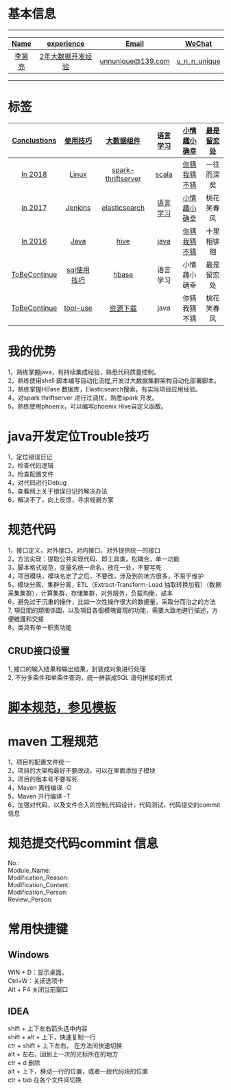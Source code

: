 # 基本信息  

---------------------------------------------------------------------  

|<a href="">Name</a>|<a href="">experience</a>|<a href="">Email</a>|<a href="">WeChat</a>|  
|:----:|:------:|:-----:|:-----:|  
|<a href="">李第亮</a>|<a href="">2年大数据开发经验<a>|<a href="">unnunique@139.com</a> |<a href="">u_n_n_unique</a> |  

---------------------------------------------------------------------  

# 标签

| <a href="">Conclustions</a> | <a href="">使用技巧</a> | <a href="">大数据组件</a> | <a href="">语言学习</a> | <a href="">小情趣小确幸</a> | <a href="">最是留恋处</a>  
|:------------:|:----------:|:---------:|:----------:|:----------:|:----------:|
| [In 2018](AADocs/conclusions-docs/In2018.md) | [Linux](AADocs/skill-docs/linux/index.md) | [spark-thriftserver](AADocs/skill-docs/spark-sql-thriftservft-tiaoyou/index.md)|[scala](AADocs/skill-docs/scala/index.md) | <a href="">你猜我猜不猜</a> | 一往而深矣 |  
| [In 2017](AADocs/conclusions-docs/In2017.md) | [Jenkins](AADocs/skill-docs/jenkins/index.md) | [elasticsearch](AADocs/skill-docs/elasticsearch/index.md) | <a href="">语言学习</a> | <a href="">小情趣小确幸</a> | 桃花笑春风 |  
| [In 2016](AADocs/conclusions-docs/In2016.md) | [Java](AADocs/skill-docs/java/index.md) | [hive](AADocs/skill-docs/hbase/index.md)|<a href="">java</a> | <a href="">你猜我猜不猜</a> | 十里相徘徊 |  
| [ToBeContinue]() | [sql使用技巧](AADocs/skill-docs/sql/index.md) | [hbase](AADocs/skill-docs/hbase/index.md) | 语言学习 | 小情趣小确幸 | 最是留恋处 |  
| [ToBeContinue]() | [tool-use](AADocs/skill-docs/tool-use/index.md) | [资源下载](AADocs/skill-docs/download/index.md)|java | 你猜我猜不猜 | 桃花笑春风 | 

# 我的优势
1，熟练掌握java，有持续集成经验，熟悉代码质量控制。  
2，熟练使用shell 脚本编写自动化流程,开发过大数据集群架构自动化部署脚本。  
3，熟练掌握HBase 数据库，Elasticsearch搜索，有实际项目应用经验。  
4，对spark thriftserver 进行过调优，熟悉spark 开发。  
5，熟练使用phoenix，可以编写phoenix Hive自定义函数。 
 

# java开发定位Trouble技巧
1，定位错误日记  
2，检查代码逻辑  
3，检查配置文件  
4，对代码进行Debug  
5，查看网上关于错误日记的解决办法  
6，解决不了，向上反馈，寻求规避方案  

# 规范代码
1，接口定义，对外接口，对内接口，对外提供统一的接口    
2，方法实现：提取公共实现代码、即工具类，松耦合，单一功能  
3，脚本格式规范，变量名统一命名，放在一处，不要写死  
4，项目模块，模块名定了之后，不要改，涉及到的地方很多，不易于维护  
5，模块分离，集群分离，ETL（Extract-Transform-Load 抽取转换加载）（数据采集集群），计算集群，存储集群，对外服务，负载均衡，成本  
6，避免过于沉重的操作，比如一次性操作很大的数据量，采取分而治之的方法  
7, 項目間的類關係圖，以及項目各個模塊實現的功能，需要大致地進行描述，方便維護和交接  
8，类具有单一职责功能  
## CRUD接口设置
1, 接口的输入结果和输出结果，封装成对象进行处理  
2, 不分多条件和单条件查询，统一拼装成SQL 语句拼接的形式     

# [脚本规范，参见模板](AADocs/skill-docs/linux/linux-jiaoben-guifan.sh)

# maven 工程规范
1，项目的配置文件统一  
2，项目的大架构最好不要改动，可以在里面添加子模块  
3，项目的版本号不要写死  
4，Maven 离线编译 -O  
5，Maven 并行编译 -T  
6，加强对代码，以及文件合入的控制,代码设计，代码测试，代码提交的commit 信息  

# 规范提交代码commint 信息
No.:   
Module_Name:   
Modification_Reason:    
Modification_Content:    
Modification_Person:   
Review_Person:



# 常用快捷键
## Windows
WIN + D：显示桌面。  
Ctrl+W：关闭选项卡  
Alt + F4 关闭当前窗口  
## IDEA 
shift + 上下左右箭头选中内容  
shift + alt + 上下，快速复制一行  
ctr + shift + 上下左右， 在方法间快速切换  
alt + 左右，回到上一次的光标所在的地方  
ctr + d 删除  
alt + 上下，移动一行的位置，或者一段代码块的位置  
ctr + tab 在各个文件间切换  





